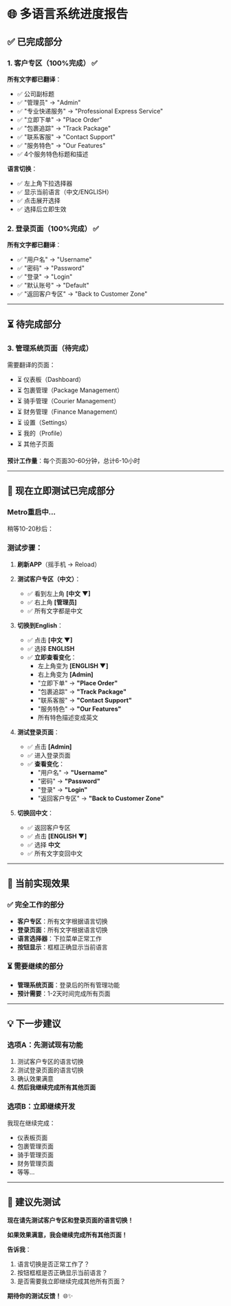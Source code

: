 # 🌐 多语言系统进度报告

## ✅ **已完成部分**

### **1. 客户专区（100%完成）** ✅
**所有文字都已翻译**：
- ✅ 公司副标题
- ✅ "管理员" → "Admin"
- ✅ "专业快递服务" → "Professional Express Service"
- ✅ "立即下单" → "Place Order"
- ✅ "包裹追踪" → "Track Package"  
- ✅ "联系客服" → "Contact Support"
- ✅ "服务特色" → "Our Features"
- ✅ 4个服务特色标题和描述

**语言切换**：
- ✅ 左上角下拉选择器
- ✅ 显示当前语言（中文/ENGLISH）
- ✅ 点击展开选择
- ✅ 选择后立即生效

### **2. 登录页面（100%完成）** ✅
**所有文字都已翻译**：
- ✅ "用户名" → "Username"
- ✅ "密码" → "Password"
- ✅ "登录" → "Login"
- ✅ "默认账号" → "Default"
- ✅ "返回客户专区" → "Back to Customer Zone"

---

## ⏳ **待完成部分**

### **3. 管理系统页面（待完成）**

需要翻译的页面：
- ⏳ 仪表板（Dashboard）
- ⏳ 包裹管理（Package Management）
- ⏳ 骑手管理（Courier Management）
- ⏳ 财务管理（Finance Management）
- ⏳ 设置（Settings）
- ⏳ 我的（Profile）
- ⏳ 其他子页面

**预计工作量**：每个页面30-60分钟，总计6-10小时

---

## 🚀 **现在立即测试已完成部分**

### **Metro重启中...**
稍等10-20秒后：

### **测试步骤**：

1. **刷新APP**（摇手机 → Reload）

2. **测试客户专区（中文）**：
   - ✅ 看到左上角 **[中文 ▼]**
   - ✅ 右上角 **[管理员]**
   - ✅ 所有文字都是中文

3. **切换到English**：
   - ✅ 点击 **[中文 ▼]**
   - ✅ 选择 **ENGLISH**
   - ✅ **立即查看变化**：
     - 左上角变为 **[ENGLISH ▼]**
     - 右上角变为 **[Admin]**
     - "立即下单" → **"Place Order"**
     - "包裹追踪" → **"Track Package"**
     - "联系客服" → **"Contact Support"**
     - "服务特色" → **"Our Features"**
     - 所有特色描述变成英文

4. **测试登录页面**：
   - ✅ 点击 **[Admin]**
   - ✅ 进入登录页面
   - ✅ **查看变化**：
     - "用户名" → **"Username"**
     - "密码" → **"Password"**
     - "登录" → **"Login"**
     - "返回客户专区" → **"Back to Customer Zone"**

5. **切换回中文**：
   - ✅ 返回客户专区
   - ✅ 点击 **[ENGLISH ▼]**
   - ✅ 选择 **中文**
   - ✅ 所有文字变回中文

---

## 🎯 **当前实现效果**

### **✅ 完全工作的部分**
- **客户专区**：所有文字根据语言切换
- **登录页面**：所有文字根据语言切换
- **语言选择器**：下拉菜单正常工作
- **按钮显示**：框框正确显示当前语言

### **⏳ 需要继续的部分**
- **管理系统页面**：登录后的所有管理功能
- **预计需要**：1-2天时间完成所有页面

---

## 💡 **下一步建议**

### **选项A：先测试现有功能**
1. 测试客户专区的语言切换
2. 测试登录页面的语言切换
3. 确认效果满意
4. **然后我继续完成所有其他页面**

### **选项B：立即继续开发**
我现在继续完成：
- 仪表板页面
- 包裹管理页面
- 骑手管理页面
- 财务管理页面
- 等等...

---

## 🚀 **建议先测试**

**现在请先测试客户专区和登录页面的语言切换！**

**如果效果满意，我会继续完成所有其他页面！**

**告诉我**：
1. 语言切换是否正常工作了？
2. 按钮框框是否正确显示当前语言？
3. 是否需要我立即继续完成其他所有页面？

**期待你的测试反馈！** 🌐✨
